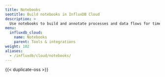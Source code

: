 ```yaml
---
title: Notebooks
seotitle: Build notebooks in InfluxDB Cloud
description: >
  Use notebooks to build and annotate processes and data flows for time series data.
menu:
  influxdb_cloud:
    name: Notebooks
    parent: Tools & integrations
weight: 102
aliases:
  - /influxdb/cloud/notebooks/
---
```


{{< duplicate-oss >}}
